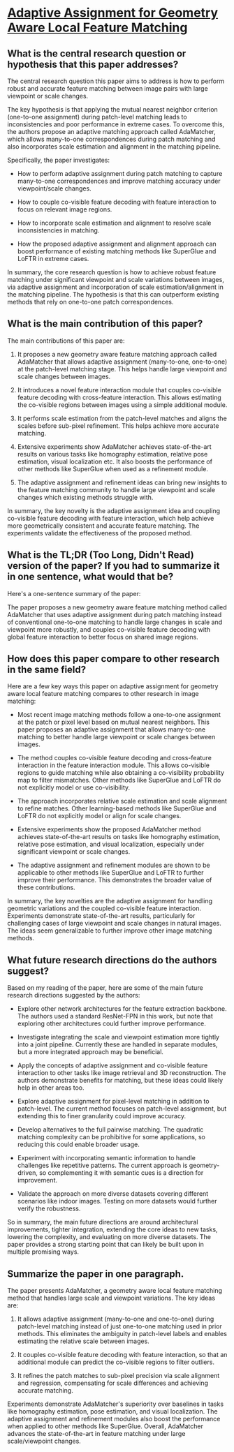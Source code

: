 # [Adaptive Assignment for Geometry Aware Local Feature Matching](https://arxiv.org/abs/2207.08427)

## What is the central research question or hypothesis that this paper addresses?

 The central research question this paper aims to address is how to perform robust and accurate feature matching between image pairs with large viewpoint or scale changes. 

The key hypothesis is that applying the mutual nearest neighbor criterion (one-to-one assignment) during patch-level matching leads to inconsistencies and poor performance in extreme cases. To overcome this, the authors propose an adaptive matching approach called AdaMatcher, which allows many-to-one correspondences during patch matching and also incorporates scale estimation and alignment in the matching pipeline.

Specifically, the paper investigates:

- How to perform adaptive assignment during patch matching to capture many-to-one correspondences and improve matching accuracy under viewpoint/scale changes.

- How to couple co-visible feature decoding with feature interaction to focus on relevant image regions. 

- How to incorporate scale estimation and alignment to resolve scale inconsistencies in matching.

- How the proposed adaptive assignment and alignment approach can boost performance of existing matching methods like SuperGlue and LoFTR in extreme cases.

In summary, the core research question is how to achieve robust feature matching under significant viewpoint and scale variations between images, via adaptive assignment and incorporation of scale estimation/alignment in the matching pipeline. The hypothesis is that this can outperform existing methods that rely on one-to-one patch correspondences.


## What is the main contribution of this paper?

 The main contributions of this paper are:

1. It proposes a new geometry aware feature matching approach called AdaMatcher that allows adaptive assignment (many-to-one, one-to-one) at the patch-level matching stage. This helps handle large viewpoint and scale changes between images.

2. It introduces a novel feature interaction module that couples co-visible feature decoding with cross-feature interaction. This allows estimating the co-visible regions between images using a simple additional module. 

3. It performs scale estimation from the patch-level matches and aligns the scales before sub-pixel refinement. This helps achieve more accurate matching.

4. Extensive experiments show AdaMatcher achieves state-of-the-art results on various tasks like homography estimation, relative pose estimation, visual localization etc. It also boosts the performance of other methods like SuperGlue when used as a refinement module.

5. The adaptive assignment and refinement ideas can bring new insights to the feature matching community to handle large viewpoint and scale changes which existing methods struggle with.

In summary, the key novelty is the adaptive assignment idea and coupling co-visible feature decoding with feature interaction, which help achieve more geometrically consistent and accurate feature matching. The experiments validate the effectiveness of the proposed method.


## What is the TL;DR (Too Long, Didn't Read) version of the paper? If you had to summarize it in one sentence, what would that be?

 Here's a one-sentence summary of the paper:

The paper proposes a new geometry aware feature matching method called AdaMatcher that uses adaptive assignment during patch matching instead of conventional one-to-one matching to handle large changes in scale and viewpoint more robustly, and couples co-visible feature decoding with global feature interaction to better focus on shared image regions.


## How does this paper compare to other research in the same field?

 Here are a few key ways this paper on adaptive assignment for geometry aware local feature matching compares to other research in image matching:

- Most recent image matching methods follow a one-to-one assignment at the patch or pixel level based on mutual nearest neighbors. This paper proposes an adaptive assignment that allows many-to-one matching to better handle large viewpoint or scale changes between images. 

- The method couples co-visible feature decoding and cross-feature interaction in the feature interaction module. This allows co-visible regions to guide matching while also obtaining a co-visibility probability map to filter mismatches. Other methods like SuperGlue and LoFTR do not explicitly model or use co-visibility.

- The approach incorporates relative scale estimation and scale alignment to refine matches. Other learning-based methods like SuperGlue and LoFTR do not explicitly model or align for scale changes.

- Extensive experiments show the proposed AdaMatcher method achieves state-of-the-art results on tasks like homography estimation, relative pose estimation, and visual localization, especially under significant viewpoint or scale changes.

- The adaptive assignment and refinement modules are shown to be applicable to other methods like SuperGlue and LoFTR to further improve their performance. This demonstrates the broader value of these contributions.

In summary, the key novelties are the adaptive assignment for handling geometric variations and the coupled co-visible feature interaction. Experiments demonstrate state-of-the-art results, particularly for challenging cases of large viewpoint and scale changes in natural images. The ideas seem generalizable to further improve other image matching methods.


## What future research directions do the authors suggest?

 Based on my reading of the paper, here are some of the main future research directions suggested by the authors:

- Explore other network architectures for the feature extraction backbone. The authors used a standard ResNet-FPN in this work, but note that exploring other architectures could further improve performance. 

- Investigate integrating the scale and viewpoint estimation more tightly into a joint pipeline. Currently these are handled in separate modules, but a more integrated approach may be beneficial.

- Apply the concepts of adaptive assignment and co-visible feature interaction to other tasks like image retrieval and 3D reconstruction. The authors demonstrate benefits for matching, but these ideas could likely help in other areas too.

- Explore adaptive assignment for pixel-level matching in addition to patch-level. The current method focuses on patch-level assignment, but extending this to finer granularity could improve accuracy.

- Develop alternatives to the full pairwise matching. The quadratic matching complexity can be prohibitive for some applications, so reducing this could enable broader usage.

- Experiment with incorporating semantic information to handle challenges like repetitive patterns. The current approach is geometry-driven, so complementing it with semantic cues is a direction for improvement.

- Validate the approach on more diverse datasets covering different scenarios like indoor images. Testing on more datasets would further verify the robustness.

So in summary, the main future directions are around architectural improvements, tighter integration, extending the core ideas to new tasks, lowering the complexity, and evaluating on more diverse datasets. The paper provides a strong starting point that can likely be built upon in multiple promising ways.


## Summarize the paper in one paragraph.

 The paper presents AdaMatcher, a geometry aware local feature matching method that handles large scale and viewpoint variations. The key ideas are:

1) It allows adaptive assignment (many-to-one and one-to-one) during patch-level matching instead of just one-to-one matching used in prior methods. This eliminates the ambiguity in patch-level labels and enables estimating the relative scale between images. 

2) It couples co-visible feature decoding with feature interaction, so that an additional module can predict the co-visible regions to filter outliers. 

3) It refines the patch matches to sub-pixel precision via scale alignment and regression, compensating for scale differences and achieving accurate matching.

Experiments demonstrate AdaMatcher's superiority over baselines in tasks like homography estimation, pose estimation, and visual localization. The adaptive assignment and refinement modules also boost the performance when applied to other methods like SuperGlue. Overall, AdaMatcher advances the state-of-the-art in feature matching under large scale/viewpoint changes.

